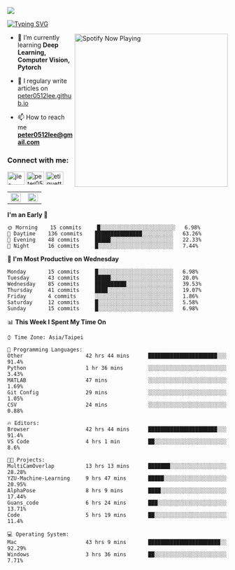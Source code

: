 ![](https://komarev.com/ghpvc/?username=peter0512lee&color=ff69b4)

[![Typing SVG](https://readme-typing-svg.herokuapp.com?color=F742BA&size=22&lines=Hi!+I'm+JYL)](https://git.io/typing-svg)

[<img src="https://spotify-now-playing.peter0512lee.vercel.app/api/spotify-playing" alt="Spotify Now Playing" width="350" align="right" />](https://open.spotify.com/user/21iyoswqgnkoe7peuesmqnhgy)

- 🌱 I’m currently learning **Deep Learning, Computer Vision, Pytorch**

- 📝 I regulary write articles on [peter0512lee.github.io](https://peter0512lee.github.io/)

- 📫 How to reach me **peter0512lee@gmail.com**

<h3 align="left">Connect with me:</h3>
<p align="left">
<a href="https://linkedin.com/in/jie-ying-li-b43a1416b" target="blank"><img align="center" src="https://cdn.jsdelivr.net/npm/simple-icons@3.0.1/icons/linkedin.svg" alt="jie-ying-li-b43a1416b" height="30" width="40" /></a>
<a href="https://fb.com/peter0512lee" target="blank"><img align="center" src="https://cdn.jsdelivr.net/npm/simple-icons@3.0.1/icons/facebook.svg" alt="peter0512lee" height="30" width="40" /></a>
<a href="https://instagram.com/etiquette_ying" target="blank"><img align="center" src="https://cdn.jsdelivr.net/npm/simple-icons@3.0.1/icons/instagram.svg" alt="etiquette_ying" height="30" width="40" /></a>
</p>

<table><tr><td valign="top" width="50%">

<img src="https://github-readme-stats.vercel.app/api?username=peter0512lee&hide_border=true&show_icons=true&locale=en" align="left" style="width: 100%" />

</td><td valign="top" width="50%">

<img src="https://github-readme-stats.vercel.app/api/top-langs?username=peter0512lee&hide_border=true&show_icons=true&locale=en&layout=compact" align="left" style="width: 100%" />

</td></tr></table>  

<!--START_SECTION:waka-->
**I'm an Early 🐤** 

```text
🌞 Morning    15 commits     █░░░░░░░░░░░░░░░░░░░░░░░░   6.98% 
🌆 Daytime    136 commits    ███████████████░░░░░░░░░░   63.26% 
🌃 Evening    48 commits     █████░░░░░░░░░░░░░░░░░░░░   22.33% 
🌙 Night      16 commits     █░░░░░░░░░░░░░░░░░░░░░░░░   7.44%

```
📅 **I'm Most Productive on Wednesday** 

```text
Monday       15 commits     █░░░░░░░░░░░░░░░░░░░░░░░░   6.98% 
Tuesday      43 commits     █████░░░░░░░░░░░░░░░░░░░░   20.0% 
Wednesday    85 commits     ██████████░░░░░░░░░░░░░░░   39.53% 
Thursday     41 commits     ████░░░░░░░░░░░░░░░░░░░░░   19.07% 
Friday       4 commits      ░░░░░░░░░░░░░░░░░░░░░░░░░   1.86% 
Saturday     12 commits     █░░░░░░░░░░░░░░░░░░░░░░░░   5.58% 
Sunday       15 commits     █░░░░░░░░░░░░░░░░░░░░░░░░   6.98%

```


📊 **This Week I Spent My Time On** 

```text
⌚︎ Time Zone: Asia/Taipei

💬 Programming Languages: 
Other                    42 hrs 44 mins      ██████████████████████░░░   91.4% 
Python                   1 hr 36 mins        ░░░░░░░░░░░░░░░░░░░░░░░░░   3.43% 
MATLAB                   47 mins             ░░░░░░░░░░░░░░░░░░░░░░░░░   1.69% 
Git Config               29 mins             ░░░░░░░░░░░░░░░░░░░░░░░░░   1.05% 
CSV                      24 mins             ░░░░░░░░░░░░░░░░░░░░░░░░░   0.88%

🔥 Editors: 
Browser                  42 hrs 44 mins      ██████████████████████░░░   91.4% 
VS Code                  4 hrs 1 min         ██░░░░░░░░░░░░░░░░░░░░░░░   8.6%

🐱‍💻 Projects: 
MultiCamOverlap          13 hrs 13 mins      ███████░░░░░░░░░░░░░░░░░░   28.28% 
YZU-Machine-Learning     9 hrs 47 mins       █████░░░░░░░░░░░░░░░░░░░░   20.95% 
AlphaPose                8 hrs 9 mins        ████░░░░░░░░░░░░░░░░░░░░░   17.44% 
Guans_code               6 hrs 24 mins       ███░░░░░░░░░░░░░░░░░░░░░░   13.71% 
Code                     5 hrs 19 mins       ██░░░░░░░░░░░░░░░░░░░░░░░   11.4%

💻 Operating System: 
Mac                      43 hrs 9 mins       ███████████████████████░░   92.29% 
Windows                  3 hrs 36 mins       ██░░░░░░░░░░░░░░░░░░░░░░░   7.71%

```


<!--END_SECTION:waka-->


<!--
**peter0512lee/peter0512lee** is a ✨ _special_ ✨ repository because its `README.md` (this file) appears on your GitHub profile.

